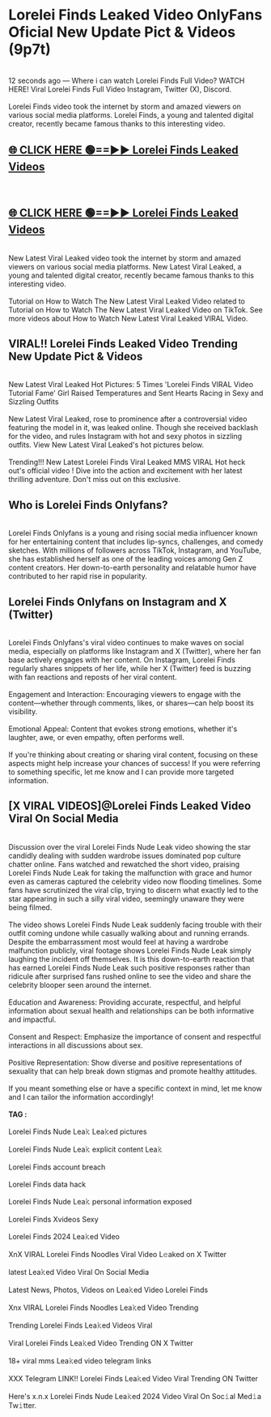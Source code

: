 # Lorelei Finds Leaked Video OnlyFans Oficial New Update Pict & Videos (9p7t)
<br>
12 seconds ago — Where i can watch Lorelei Finds Full Video? WATCH HERE! Viral Lorelei Finds Full Video Instagram, Twitter (X), Discord.
<br><br>
Lorelei Finds video took the internet by storm and amazed viewers on various social media platforms. Lorelei Finds, a young and talented digital creator, recently became famous thanks to this interesting video.
<br>
<h2><a href="https://play.trustnlinepharmacy.us?title=Lorelei_Finds">🌐 CLICK HERE 🟢==►► Lorelei Finds Leaked Videos</a></h2>
<br>
<h2><a href="https://play.trustnlinepharmacy.us?title=Lorelei_Finds">🌐 CLICK HERE 🟢==►► Lorelei Finds Leaked Videos</a></h2>
<br>
New Latest Viral Leaked video took the internet by storm and amazed viewers on various social media platforms. New Latest Viral Leaked, a young and talented digital creator, recently became famous thanks to this interesting video.
<br><br>
Tutorial on How to Watch The New Latest Viral Leaked Video related to Tutorial on How to Watch The New Latest Viral Leaked Video on TikTok. See more videos about How to Watch New Latest Viral Leaked VIRAL Video.
<br>
<h2>VIRAL!! Lorelei Finds Leaked Video Trending New Update Pict & Videos</h2>
<br>
New Latest Viral Leaked Hot Pictures: 5 Times 'Lorelei Finds VIRAL Video Tutorial Fame' Girl Raised Temperatures and Sent Hearts Racing in Sexy and Sizzling Outfits
<br><br>
New Latest Viral Leaked, rose to prominence after a controversial video featuring the model in it, was leaked online. Though she received backlash for the video, and rules Instagram with hot and sexy photos in sizzling outfits. View New Latest Viral Leaked's hot pictures below.
<br><br>
Trending!!! New Latest Lorelei Finds Viral Leaked MMS VIRAL Hot heck out's official video ! Dive into the action and excitement with her latest thrilling adventure. Don't miss out on this exclusive.
<br>
<h2>Who is Lorelei Finds Onlyfans?</h2>
<br>
Lorelei Finds Onlyfans is a young and rising social media influencer known for her entertaining content that includes lip-syncs, challenges, and comedy sketches. With millions of followers across TikTok, Instagram, and YouTube, she has established herself as one of the leading voices among Gen Z content creators. Her down-to-earth personality and relatable humor have contributed to her rapid rise in popularity.
<br>
<h2>Lorelei Finds Onlyfans on Instagram and X (Twitter)</h2>
<br>
Lorelei Finds Onlyfans's viral video continues to make waves on social media, especially on platforms like Instagram and X (Twitter), where her fan base actively engages with her content. On Instagram, Lorelei Finds regularly shares snippets of her life, while her X (Twitter) feed is buzzing with fan reactions and reposts of her viral content.
<br><br>
Engagement and Interaction: Encouraging viewers to engage with the content—whether through comments, likes, or shares—can help boost its visibility.
<br><br>
Emotional Appeal: Content that evokes strong emotions, whether it's laughter, awe, or even empathy, often performs well.
<br><br>
If you're thinking about creating or sharing viral content, focusing on these aspects might help increase your chances of success! If you were referring to something specific, let me know and I can provide more targeted information.
<br>
<h2>[X VIRAL VIDEOS]@Lorelei Finds Leaked Video Viral On Social Media</h2>
<br>
Discussion over the viral Lorelei Finds Nude Leak video showing the star candidly dealing with sudden wardrobe issues dominated pop culture chatter online. Fans watched and rewatched the short video, praising Lorelei Finds Nude Leak for taking the malfunction with grace and humor even as cameras captured the celebrity video now flooding timelines. Some fans have scrutinized the viral clip, trying to discern what exactly led to the star appearing in such a silly viral video, seemingly unaware they were being filmed.
<br><br>
The video shows Lorelei Finds Nude Leak suddenly facing trouble with their outfit coming undone while casually walking about and running errands. Despite the embarrassment most would feel at having a wardrobe malfunction publicly, viral footage shows Lorelei Finds Nude Leak simply laughing the incident off themselves. It is this down-to-earth reaction that has earned Lorelei Finds Nude Leak such positive responses rather than ridicule after surprised fans rushed online to see the video and share the celebrity blooper seen around the internet.
<br><br>
Education and Awareness: Providing accurate, respectful, and helpful information about sexual health and relationships can be both informative and impactful.
<br><br>
Consent and Respect: Emphasize the importance of consent and respectful interactions in all discussions about sex.
<br><br>
Positive Representation: Show diverse and positive representations of sexuality that can help break down stigmas and promote healthy attitudes.
<br><br>
If you meant something else or have a specific context in mind, let me know and I can tailor the information accordingly!
<br><br>
<strong>TAG :</strong>
<br><br>
Lorelei Finds Nude Lea𝚔 Lea𝚔ed pictures
<br><br>
Lorelei Finds Nude Lea𝚔 explicit content Lea𝚔
<br><br>
Lorelei Finds account breach
<br><br>
Lorelei Finds data hack
<br><br>
Lorelei Finds Nude Lea𝚔 personal information exposed
<br><br>
Lorelei Finds Xvideos Sexy
<br><br>
Lorelei Finds 2024 Lea𝚔ed Video
<br><br>
XnX VIRAL Lorelei Finds Noodles Viral Video L𝚎aked on X Twitter
<br><br>
latest Lea𝚔ed Video Viral On Social Media
<br><br>
Latest News, Photos, Videos on Lea𝚔ed Video Lorelei Finds
<br><br>
Xnx VIRAL Lorelei Finds Noodles Lea𝚔ed Video Trending
<br><br>
Trending Lorelei Finds Lea𝚔ed Videos Viral
<br><br>
Viral Lorelei Finds Lea𝚔ed Video Trending ON X Twitter
<br><br>
18+ viral mms Lea𝚔ed video telegram links
<br><br>
XXX Telegram LINK!! Lorelei Finds Lea𝚔ed Video Viral Trending ON Twitter
<br><br>
Here's x.n.x Lorelei Finds Nude Lea𝚔ed 2024 Video Viral On Soc𝚒al Med𝚒a Tw𝚒tter.